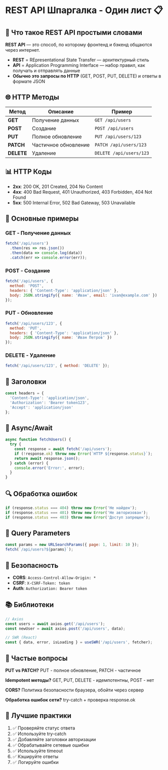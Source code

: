 # REST API Шпаргалка - Один лист 📋

## 🎯 Что такое REST API простыми словами

**REST API** — это способ, по которому фронтенд и бэкенд общаются через интернет.

- **REST** = REpresentational State Transfer — архитектурный стиль
- **API** = Application Programming Interface — набор правил, как получать и отправлять данные
- **Обычно это запросы по HTTP** (GET, POST, PUT, DELETE) и ответы в формате JSON

## 🌐 HTTP Методы
| Метод | Описание | Пример |
|-------|----------|---------|
| **GET** | Получение данных | `GET /api/users` |
| **POST** | Создание | `POST /api/users` |
| **PUT** | Полное обновление | `PUT /api/users/123` |
| **PATCH** | Частичное обновление | `PATCH /api/users/123` |
| **DELETE** | Удаление | `DELETE /api/users/123` |

## 📊 HTTP Коды
- **2xx**: 200 OK, 201 Created, 204 No Content
- **4xx**: 400 Bad Request, 401 Unauthorized, 403 Forbidden, 404 Not Found
- **5xx**: 500 Internal Error, 502 Bad Gateway, 503 Unavailable

## 🔧 Основные примеры

### GET - Получение данных
```javascript
fetch('/api/users')
  .then(res => res.json())
  .then(data => console.log(data))
  .catch(err => console.error(err));
```

### POST - Создание
```javascript
fetch('/api/users', {
  method: 'POST',
  headers: { 'Content-Type': 'application/json' },
  body: JSON.stringify({ name: 'Иван', email: 'ivan@example.com' })
});
```

### PUT - Обновление
```javascript
fetch('/api/users/123', {
  method: 'PUT',
  headers: { 'Content-Type': 'application/json' },
  body: JSON.stringify({ name: 'Иван Петров' })
});
```

### DELETE - Удаление
```javascript
fetch('/api/users/123', { method: 'DELETE' });
```

## 📝 Заголовки
```javascript
const headers = {
  'Content-Type': 'application/json',
  'Authorization': 'Bearer token123',
  'Accept': 'application/json'
};
```

## 🚀 Async/Await
```javascript
async function fetchUsers() {
  try {
    const response = await fetch('/api/users');
    if (!response.ok) throw new Error(`HTTP ${response.status}`);
    return await response.json();
  } catch (error) {
    console.error('Error:', error);
  }
}
```

## 🔍 Обработка ошибок
```javascript
if (response.status === 404) throw new Error('Не найден');
if (response.status === 401) throw new Error('Не авторизован');
if (response.status === 403) throw new Error('Доступ запрещен');
```

## 📡 Query Parameters
```javascript
const params = new URLSearchParams({ page: 1, limit: 10 });
fetch(`/api/users?${params}`);
```

## 🔐 Безопасность
- **CORS**: `Access-Control-Allow-Origin: *`
- **CSRF**: `X-CSRF-Token: token`
- **Auth**: `Authorization: Bearer token`

## 📚 Библиотеки
```javascript
// Axios
const users = await axios.get('/api/users');
const newUser = await axios.post('/api/users', data);

// SWR (React)
const { data, error, isLoading } = useSWR('/api/users', fetcher);
```

## 🎯 Частые вопросы

**PUT vs PATCH?** PUT - полное обновление, PATCH - частичное

**Idempotent методы?** GET, PUT, DELETE - идемпотентны, POST - нет

**CORS?** Политика безопасности браузера, обойти через сервер

**Обработка ошибок сети?** try-catch + проверка response.ok

## 🚀 Лучшие практики
1. ✅ Проверяйте статус ответа
2. ✅ Используйте try-catch
3. ✅ Добавляйте заголовки авторизации
4. ✅ Обрабатывайте сетевые ошибки
5. ✅ Используйте timeout
6. ✅ Кэшируйте ответы
7. ✅ Логируйте ошибки



